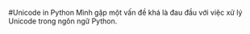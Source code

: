 #Unicode in Python
Mình gặp một vấn đề khá là đau đầu với việc xử lý Unicode trong ngôn ngữ Python.
